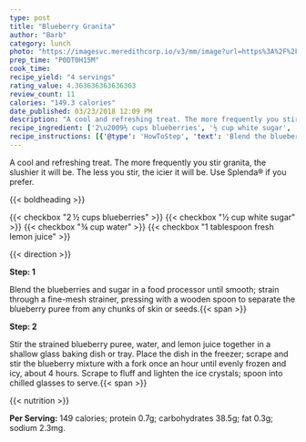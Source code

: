 ```yaml
---
type: post
title: "Blueberry Granita"
author: "Barb"
category: lunch
photo: "https://imagesvc.meredithcorp.io/v3/mm/image?url=https%3A%2F%2Fimages.media-allrecipes.com%2Fuserphotos%2F737340.jpg"
prep_time: "P0DT0H15M"
cook_time: 
recipe_yield: "4 servings"
rating_value: 4.363636363636363
review_count: 11
calories: "149.3 calories"
date_published: 03/23/2018 12:09 PM
description: "A cool and refreshing treat. The more frequently you stir granita, the slushier it will be. The less you stir, the icier it will be. Use Splenda® if you prefer."
recipe_ingredient: ['2\u2009½ cups blueberries', '½ cup white sugar', '¾ cup water', '1 tablespoon fresh lemon juice']
recipe_instructions: [{'@type': 'HowToStep', 'text': 'Blend the blueberries and sugar in a food processor until smooth; strain through a fine-mesh strainer, pressing with a wooden spoon to separate the blueberry puree from any chunks of skin or seeds.\n'}, {'@type': 'HowToStep', 'text': 'Stir the strained blueberry puree, water, and lemon juice together in a shallow glass baking dish or tray. Place the dish in the freezer; scrape and stir the blueberry mixture with a fork once an hour until evenly frozen and icy, about 4 hours. Scrape to fluff and lighten the ice crystals; spoon into chilled glasses to serve.\n'}]
---
```


A cool and refreshing treat. The more frequently you stir granita, the slushier it will be. The less you stir, the icier it will be. Use Splenda® if you prefer. 

{{< boldheading >}}

{{< checkbox "2 ½ cups blueberries" >}}
{{< checkbox "½ cup white sugar" >}}
{{< checkbox "¾ cup water" >}}
{{< checkbox "1 tablespoon fresh lemon juice" >}}


{{< direction >}}

**Step: 1**

Blend the blueberries and sugar in a food processor until smooth; strain through a fine-mesh strainer, pressing with a wooden spoon to separate the blueberry puree from any chunks of skin or seeds.{{< span >}}

**Step: 2**

Stir the strained blueberry puree, water, and lemon juice together in a shallow glass baking dish or tray. Place the dish in the freezer; scrape and stir the blueberry mixture with a fork once an hour until evenly frozen and icy, about 4 hours. Scrape to fluff and lighten the ice crystals; spoon into chilled glasses to serve.{{< span >}}

{{< nutrition >}}

**Per Serving:** 149 calories; protein 0.7g; carbohydrates 38.5g; fat 0.3g; sodium 2.3mg.